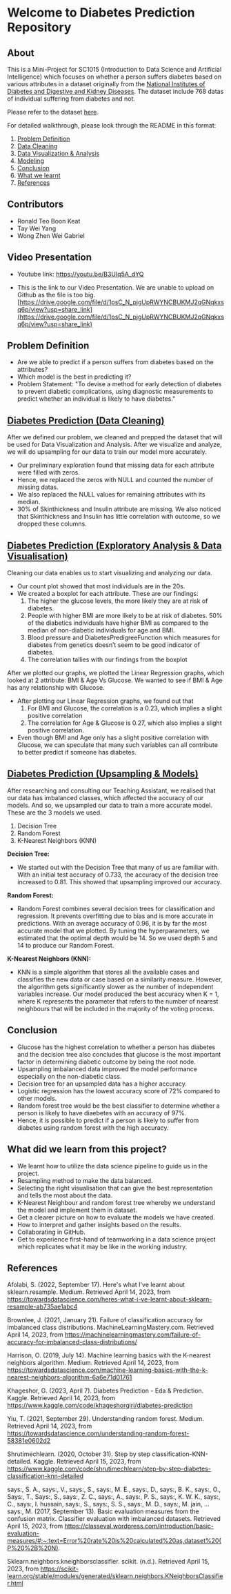 # Welcome to Diabetes Prediction Repository

## About
This is a Mini-Project for SC1015 (Introduction to Data Science and Artificial Intelligence) which focuses on whether a person suffers diabetes based on various attributes in a dataset originally from the [National Institutes of Diabetes and Digestive and Kidney Diseases](https://www.kaggle.com/code/khageshorgiri/diabetes-prediction). The dataset include 768 datas of individual suffering from diabetes and not.

Please refer to the dataset [here](https://github.com/ronaldteo/Data-Science-Project/blob/f269bc2ba948eacc60f2842d6da8dc7013ad3ab9/diabetes.csv).

For detailed walkthrough, please look through the README in this format:

1. [Problem Definition](https://github.com/ronaldteo/Data-Science-Project#problem-definition)
2. [Data Cleaning](https://github.com/ronaldteo/Data-Science-Project#diabetes-prediction-data-cleaning)
3. [Data Visualization & Analysis](https://github.com/ronaldteo/Data-Science-Project#diabetes-prediction-exploratory-analysis--data-visualisation)
4. [Modeling](https://github.com/ronaldteo/Data-Science-Project#diabetes-prediction-upsampling--models)
5. [Conclusion](https://github.com/ronaldteo/Data-Science-Project#conclusion)
6. [What we learnt](https://github.com/ronaldteo/Data-Science-Project#what-did-we-learn-from-this-project)
7. [References](https://github.com/ronaldteo/Data-Science-Project#references)

## Contributors
* Ronald Teo Boon Keat
* Tay Wei Yang
* Wong Zhen Wei Gabriel

## Video Presentation

* Youtube link: 
https://youtu.be/B3UIq5A_dYQ </br>

* This is the link to our Video Presentation. We are unable to upload on Github as the file is too big.
[https://drive.google.com/file/d/1psC_N_pjgUpRWYNCBUKMJ2qGNqkxsq6p/view?usp=share_link](https://drive.google.com/file/d/1psC_N_pjgUpRWYNCBUKMJ2qGNqkxsq6p/view?usp=share_link)

## Problem Definition
* Are we able to predict if a person suffers from diabetes based on the attributes?
* Which model is the best in predicting it?
* Problem Statement: "To devise a method for early detection of diabetes to prevent diabetic complications, using diagnostic measurements to predict whether an individual is likely to have diabetes."

## [Diabetes Prediction (Data Cleaning)](https://github.com/ronaldteo/SC1015-Data-Science-Project/blob/main/Diabetes%20Prediction%20(Data%20Cleaning).ipynb)

After we defined our problem, we cleaned and prepped the dataset that will be used for Data Visualization and Analysis. After we visualize and analyze, we will do upsampling for our data to train our model more accurately. 

* Our preliminary exploration found that missing data for each attribute were filled with zeros.
* Hence, we replaced the zeros with NULL and counted the number of missing datas.
* We also replaced the NULL values for remaining attributes with its median.
* 30% of Skinthickness and Insulin attribute are missing. We also noticed that Skinthickness and Insulin has little correlation with outcome, so we dropped these columns.

## [Diabetes Prediction (Exploratory Analysis & Data Visualisation)](https://github.com/ronaldteo/SC1015-Data-Science-Project/blob/a40dd0dc4ae290db82584a331b17a86a56f92420/Diabetes%20Prediction%20(Exploratory%20Analysis%20&%20Data%20Visualisation).ipynb)

Cleaning our data enables us to start visualizing and analyzing our data.

* Our count plot showed that most individuals are in the 20s.
* We created a boxplot for each attribute. These are our findings:
  1) The higher the glucose levels, the more likely they are at risk of diabetes.
  2) People with higher BMI are more likely to be at risk of diabetes. 50% of the diabetics individuals have higher BMI as compared to the median of non-diabetic individuals for age and BMI.
  3) Blood pressure and DiabetesPredigreeFunction which measures for diabetes from genetics doesn’t seem to be good indicator of diabetes.
  4) The correlation tallies with our findings from the boxplot

After we plotted our graphs, we plotted the Linear Regression graphs, which looked at 2 attribute: BMI & Age Vs Glucose. We wanted to see if BMI & Age has any relationship with Glucose.

* After plotting our Linear Regression graphs, we found out that
  1) For BMI and Glucose, the correlation is a 0.23, which implies a slight positive correlation
  2) The correlation for Age & Glucose is 0.27, which also implies a slight positive correlation.
* Even though BMI and Age only has a slight positive correlation with Glucose, we can speculate that many such variables can all contribute to better predict if someone has diabetes. 

## [Diabetes Prediction (Upsampling & Models)](https://github.com/ronaldteo/SC1015-Data-Science-Project/blob/a40dd0dc4ae290db82584a331b17a86a56f92420/Diabetes%20Prediction%20(Upsampling%20&%20Models).ipynb)

After researching and consulting our Teaching Assistant, we realised that our data has imbalanced classes, which affected the accuracy of our models. And so, we upsampled our data to train a more accurate model. These are the 3 models we used.
1. Decision Tree<br>
2. Random Forest<br>
3. K-Nearest Neighbors (KNN)<br>

**Decision Tree:**
* We started out with the Decision Tree that many of us are familiar with. With an initial test accuracy of 0.733, the accuracy of the decision tree increased to 0.81. This showed that upsampling improved our accuracy.

**Random Forest:**
* Random Forest combines several decision trees for classification and regression. It prevents overfitting due to bias and is more accurate in predictions. With an average accuracy of 0.96, it is by far the most accurate model that we plotted. By tuning the hyperparameters, we estimated that the optimal depth would be 14. So we used depth 5 and 14 to produce our Random Forest.

**K-Nearest Neighbors (KNN):**
* KNN is a simple algorithm that stores all the available cases and classifies the new data or case based on a similarity measure. However, the algorithm gets significantly slower as the number of independent variables increase. Our model produced the best accuracy when K = 1, where K represents the parameter that refers to the number of nearest neighbours that will be included in the majority of the voting process.

## Conclusion
* Glucose has the highest correlation to whether a person has diabetes and the decision tree also concludes that glucose is the most important factor in determining diabetic outcome by being the root node.
* Upsampling imbalanced data improved the model performance especially on the non-diabetic class.
* Decision tree for an upsampled data has a higher accuracy.
* Logistic regression has the lowest accuracy score of 72% compared to other models.
* Random forest tree would be the best classifier to determine whether a person is likely to have diaebetes with an accuracy of 97%.
* Hence, it is possible to predict if a person is likely to suffer from diabetes using random forest with the high accuracy.

## What did we learn from this project?
* We learnt how to utilize the data science pipeline to guide us in the project.
* Resampling method to make the data balanced.
* Selecting the right visualisation that can give the best representation and tells the most about the data.
* K-Nearest Neighbour and random forest tree whereby we understand the model and implement them in dataset.
* Get a clearer picture on how to evaluate the models we have created.
* How to interpret and gather insights based on the results.
* Collaborating in GitHub.
* Get to experience first-hand of teamworking in a data science project which replicates what it may be like in the working industry.

## References
Afolabi, S. (2022, September 17). Here's what I've learnt about sklearn.resample. Medium. Retrieved April 14, 2023, from https://towardsdatascience.com/heres-what-i-ve-learnt-about-sklearn-resample-ab735ae1abc4 

Brownlee, J. (2021, January 21). Failure of classification accuracy for imbalanced class distributions. MachineLearningMastery.com. Retrieved April 14, 2023, from https://machinelearningmastery.com/failure-of-accuracy-for-imbalanced-class-distributions/ 

Harrison, O. (2019, July 14). Machine learning basics with the K-nearest neighbors algorithm. Medium. Retrieved April 14, 2023, from https://towardsdatascience.com/machine-learning-basics-with-the-k-nearest-neighbors-algorithm-6a6e71d01761 

Khageshor, G. (2023, April 7). Diabetes Prediction - Eda &amp; Prediction. Kaggle. Retrieved April 14, 2023, from https://www.kaggle.com/code/khageshorgiri/diabetes-prediction 

Yiu, T. (2021, September 29). Understanding random forest. Medium. Retrieved April 14, 2023, from https://towardsdatascience.com/understanding-random-forest-58381e0602d2

Shrutimechlearn. (2020, October 31). Step by step classification-KNN-detailed. Kaggle. Retrieved April 15, 2023, from https://www.kaggle.com/code/shrutimechlearn/step-by-step-diabetes-classification-knn-detailed 

says:, S. A., says:, V., says:, S., says:, M. E., says:, D., says:, B. K., says:, O., Says:, T., Says:, S., says:, Z. C., says:, A., says:, P. S., says:, K. W. K., says:, C., says:, I. hussain, says:, S., says:, S. S., says:, M. D., says:, M. jain, … says:, M. (2017, September 13). Basic evaluation measures from the confusion matrix. Classifier evaluation with imbalanced datasets. Retrieved April 15, 2023, from https://classeval.wordpress.com/introduction/basic-evaluation-measures/#:~:text=Error%20rate%20is%20calculated%20as,dataset%20(P%20%2B%20N). 

Sklearn.neighbors.kneighborsclassifier. scikit. (n.d.). Retrieved April 15, 2023, from https://scikit-learn.org/stable/modules/generated/sklearn.neighbors.KNeighborsClassifier.html 
